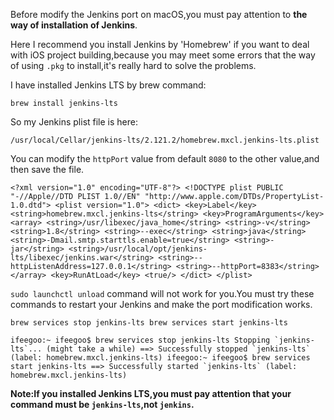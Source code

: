Before modify the Jenkins port on macOS,you must pay attention to **the way of installation of Jenkins**.

Here I recommend you install Jenkins by 'Homebrew' if you want to deal with iOS project building,because you may meet some errors that the way of using `.pkg` to install,it's really hard to solve the problems.

I have installed Jenkins LTS by brew command:

`brew install jenkins-lts`

So my Jenkins plist file is here:

`/usr/local/Cellar/jenkins-lts/2.121.2/homebrew.mxcl.jenkins-lts.plist`

You can modify the `httpPort` value from default `8080` to the other value,and then save the file.

`<?xml version="1.0" encoding="UTF-8"?> <!DOCTYPE plist PUBLIC "-//Apple//DTD PLIST 1.0//EN" "http://www.apple.com/DTDs/PropertyList-1.0.dtd"> <plist version="1.0"> <dict> <key>Label</key> <string>homebrew.mxcl.jenkins-lts</string> <key>ProgramArguments</key> <array> <string>/usr/libexec/java_home</string> <string>-v</string> <string>1.8</string> <string>--exec</string> <string>java</string> <string>-Dmail.smtp.starttls.enable=true</string> <string>-jar</string> <string>/usr/local/opt/jenkins-lts/libexec/jenkins.war</string> <string>--httpListenAddress=127.0.0.1</string> <string>--httpPort=8383</string> </array> <key>RunAtLoad</key> <true/> </dict> </plist>`

`sudo launchctl unload` command will not work for you.You must try these commands to restart your Jenkins and make the port modification works.

`brew services stop jenkins-lts brew services start jenkins-lts`

``ifeegoo:~ ifeegoo$ brew services stop jenkins-lts Stopping `jenkins-lts`... (might take a while) ==> Successfully stopped `jenkins-lts` (label: homebrew.mxcl.jenkins-lts) ifeegoo:~ ifeegoo$ brew services start jenkins-lts ==> Successfully started `jenkins-lts` (label: homebrew.mxcl.jenkins-lts)``

**Note:If you installed Jenkins LTS,you must pay attention that your command must be `jenkins-lts`,not `jenkins`.**